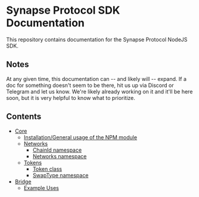 # Synapse Protocol SDK Documentation

This repository contains documentation for the Synapse Protocol NodeJS SDK.

## Notes

At any given time, this documentation can -- and likely will -- expand. If a doc for something doesn't seem to be there,
hit us up via Discord or Telegram and let us know. We're likely already working on it and it'll be here soon, but 
it is very helpful to know what to prioritize. 

## Contents

- [Core](./core)
  - [Installation/General usage of the NPM module](./core/installation)
  - [Networks](./core/networks)
    - [ChainId namespace](./core/networks/ChainId.md)
    - [Networks namespace](./core/networks/Networks.md)
  - [Tokens](./core/tokens)
    - [Token class](./core/tokens/Token.md)
    - [SwapType namespace](./core/tokens/SwapType.md)
- [Bridge](./bridge)
  - [Example Uses](./bridge/Examples.md)